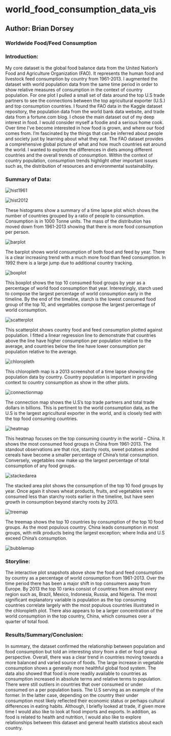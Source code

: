 # world_food_consumption_data_vis
## Author: Brian Dorsey
### Worldwide Food/Feed Consumption

### Introduction: 
My core dataset is the global food balance data from the United Nation’s Food and Agriculture Organization (FAO). It represents the human food and livestock feed consumption by country from 1961-2013. I augmented the dataset with world population data from the same time period in order to show relative measures of consumption in the context of country population. For one plot I pulled a small set of data around the top U.S trade partners to see the connections between the top agricultural exporter (U.S.) and top consumption countries. I found the FAO data in the Kaggle dataset repository, the population data from the world bank data website, and trade data from a fortune.com blog.
I chose the main dataset out of my deep interest in food. I would consider myself a foodie and a serious home cook. Over time I’ve become interested in how food is grown, and where our food comes from. I’m fascinated by the things that can be inferred about people and society just by learning about what they eat. The FAO dataset provides a comprehensive global picture of what and how much countries eat around the world. I wanted to explore the differences in diets among different countries and the overall trends of consumption. Within the context of country population, consumption trends highlight other important issues such as, the distribution of resources and environmental sustainability. 


### Summary of Data: 

![hist1961](https://user-images.githubusercontent.com/40878527/57831442-fbb93080-7769-11e9-869e-0231416f5285.png)

![hist2012](https://user-images.githubusercontent.com/40878527/57831420-f0fe9b80-7769-11e9-9e94-3839ae96a93e.png)

These histograms show a summary of a time lapse plot which shows the number of countries grouped by a ratio of people to consumption. Consumption is in 1000 Tonne units. The mass of the distribution has moved down from 1961-2013 showing that there is more food consumption per person. 

![barplot](https://user-images.githubusercontent.com/40878527/57831115-150dad00-7769-11e9-8b2c-2a85c6d50370.png)
 
The barplot shows world consumption of both food and feed by year. There is a clear increasing trend with a much more food than feed consumption. In 1992 there is a large jump due to additional country tracking.

![boxplot](https://user-images.githubusercontent.com/40878527/57831381-d0cedc80-7769-11e9-9ae5-4aa01370d537.png)
 
This boxplot shows the top 10 consumed food groups by year as a percentage of world food consumption that year. Interestingly, starch used to compose the largest percentage of world consumption early in the timeline. By the end of the timeline, starch is the lowest consumed food group of the top 10, and vegetables compose the largest percentage of world consumption.

![scatterplot](https://user-images.githubusercontent.com/40878527/57831158-2c4c9a80-7769-11e9-9acb-93f10492763f.png)
 
This scatterplot shows country food and feed consumption plotted against population. I fitted a linear regression line to demonstrate that countries above the line have higher consumption per population relative to the average, and countries below the line have lower consumption per population relative to the average.

![chloropleth](https://user-images.githubusercontent.com/40878527/57831340-b563d180-7769-11e9-9711-fb9a941123c5.png)

This chloropleth map is a 2013 screenshot of a time lapse showing the population data by country. Country population is important in providing context to country consumption as show in the other plots.

![connectionmap](https://user-images.githubusercontent.com/40878527/57831486-1b505900-776a-11e9-87b4-5915f82dd0c6.png)

The connection map shows the U.S’s top trade partners and total trade dollars in billions. This is pertinent to the world consumption data, as the U.S is the largest agricultural exporter in the world, and is closely tied with the top food consuming countries.

![heatmap](https://user-images.githubusercontent.com/40878527/57831456-083d8900-776a-11e9-808a-a955cf9b8cae.png)

This heatmap focuses on the top consuming country in the world – China. It shows the most consumed food groups in China from 1961-2013. The standout observations are that rice, starchy roots, sweet potatoes andnd cereals have become a smaller percentage of China’s total consumption. Conversely, vegetables now make up the largest percentage of total consumption of any food groups. 

![stackedarea](https://user-images.githubusercontent.com/40878527/57831178-3a022000-7769-11e9-806c-93add43b3402.png)
 
The stacked area plot shows the consumption of the top 10 food groups by year. Once again it shows wheat products, fruits, and vegetables were consumed less than starchy roots earlier in the timeline, but have seen growth in consumption beyond starchy roots by 2013.

![treemap](https://user-images.githubusercontent.com/40878527/57831204-4c7c5980-7769-11e9-99fb-0b888be7edd7.png)

The treemap shows the top 10 countries by consumption of the top 10 food groups. As the most populous country. China leads consumption in most groups, with milk products being the largest exception; where India and U.S exceed China’s consumption.


 ![bubblemap](https://user-images.githubusercontent.com/40878527/57831365-c6acde00-7769-11e9-859c-dffd180ac5f0.png)
 
### Storyline: 
The interactive plot snapshots above show the food and feed consumption by country as a percentage of world consumption from 1961-2013. Over the time period there has been a major shift in top consumers away from Europe. By 2013 the top 10 ranks consist of countries from almost every region such as, Brazil, Mexico, Indonesia, Russia, and Nigeria. The most significant explanatory variable is population as the top consuming countries correlate largely with the most populous countries illustrated in the chloropleth plot. There also appears to be a larger concentration of the world consumption in the top country, China, which consumes over a quarter of total food.

### Results/Summary/Conclusion:
In summary, the dataset confirmed the relationship between population and food consumption but told an interesting story from a diet or food group perspective. Overall, there was a clear trend in countries moving towards a more balanced and varied source of foods. The large increase in vegetable consumption shows a generally more healthful global food system. The data also showed that food is more readily available to countries as consumption increased in absolute terms and relative terms to population. There were still outliers in countries that over consumed or under consumed on a per population basis. The U.S serving as an example of the former. In the latter case, depending on the country their under consumption most likely reflected their economic status or perhaps cultural differences in eating habits. Although, I briefly looked at trade, if given more time I would also like to look at food imports and exports. In addition, as food is related to health and nutrition, I would also like to explore relationships between this dataset and general health statistics about each country.
